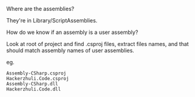 Where are the assemblies?

They're in Library/ScriptAssemblies.

How do we know if an assembly is a user assembly?

Look at root of project and find .csproj files, extract files names, and that should match assembly names of user assemblies.

eg.

```
Assembly-CSharp.csproj
Hackerzhuli.Code.csproj
Assembly-CSharp.dll
Hackerzhuli.Code.dll
```

